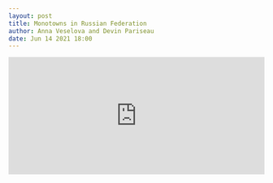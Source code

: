 ```yaml
---
layout: post
title: Monotowns in Russian Federation
author: Anna Veselova and Devin Pariseau
date: Jun 14 2021 18:00
---
```


<iframe src="https://open.spotify.com/embed/episode/242dWSeWOYolON0fyhpLfk" width="100%" height="232" frameBorder="0" allowtransparency="true" allow="encrypted-media"></iframe>
